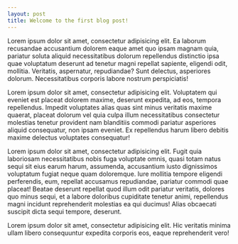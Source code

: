 ```yaml
---
layout: post
title: Welcome to the first blog post!
---
```

Lorem ipsum dolor sit amet, consectetur adipisicing elit. Ea laborum recusandae accusantium dolorem eaque amet quo ipsam magnam quia, pariatur soluta aliquid necessitatibus dolorum repellendus distinctio ipsa quae voluptatum deserunt ad tenetur magni repellat sapiente, eligendi odit, mollitia. Veritatis, aspernatur, repudiandae? Sunt delectus, asperiores dolorum. Necessitatibus corporis labore nostrum perspiciatis!

Lorem ipsum dolor sit amet, consectetur adipisicing elit. Voluptatem qui eveniet est placeat dolorem maxime, deserunt expedita, ad eos, tempora repellendus. Impedit voluptates alias quas sint minus veritatis maxime quaerat, placeat dolorum vel quia culpa illum necessitatibus consectetur molestias tenetur provident nam blanditiis commodi pariatur asperiores aliquid consequatur, non ipsam eveniet. Ex repellendus harum libero debitis maxime delectus voluptates consequatur!

Lorem ipsum dolor sit amet, consectetur adipisicing elit. Fugit quia laboriosam necessitatibus nobis fuga voluptate omnis, quasi totam natus sequi sit eius earum harum, assumenda, accusantium iusto dignissimos voluptatum fugiat neque quam doloremque. Iure mollitia tempore eligendi perferendis, eum, repellat accusamus repudiandae, pariatur commodi quae placeat! Beatae deserunt repellat quod illum odit pariatur veritatis, dolores quo minus sequi, et a labore doloribus cupiditate tenetur animi, repellendus magni incidunt reprehenderit molestias ea qui ducimus! Alias obcaecati suscipit
dicta sequi tempore, deserunt.

Lorem ipsum dolor sit amet, consectetur adipisicing elit. Hic veritatis minima ullam libero consequuntur expedita corporis eos, eaque reprehenderit vero!
